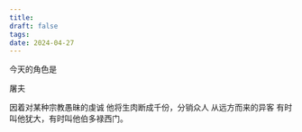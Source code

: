```yaml
---
title: 
draft: false
tags: 
date: 2024-04-27
---
```

今天的角色是

屠夫

因着对某种宗教愚昧的虔诚
他将生肉断成千份，分销众人
从远方而来的异客
有时叫他犹大，有时叫他伯多禄西门。